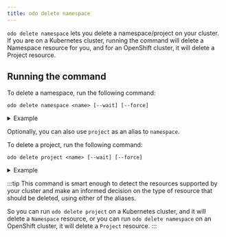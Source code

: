 ```yaml
---
title: odo delete namespace
---
```


`odo delete namespace` lets you delete a namespace/project on your cluster. If you are on a Kubernetes cluster, running the command will delete a Namespace resource for you, and for an OpenShift cluster, it will delete a Project resource.

## Running the command
To delete a namespace, run the following command:
```shell
odo delete namespace <name> [--wait] [--force]
```
<details>
<summary>Example</summary>

```shell
$ odo delete namespace mynamespace
? Are you sure you want to delete namespace "mynamespace"? Yes
 ✓  Namespace "mynamespace" will be deleted asynchronously
```
</details>

Optionally, you can also use `project` as an alias to `namespace`.

To delete a project, run the following command:
```shell
odo delete project <name> [--wait] [--force]
```
<details>
<summary>Example</summary>

```shell
$ odo delete project myproject
? Are you sure you want to delete project "myproject"? Yes
✓  Project "myproject" will be deleted asynchronously
```
</details>


:::tip
This command is smart enough to detect the resources supported by your cluster and make an informed decision on the type of resource that should be deleted, using either of the aliases.

So you can run `odo delete project` on a Kubernetes cluster, and it will delete a `Namespace` resource, or you can run `odo delete namespace` on an OpenShift cluster, it will delete a `Project` resource.
:::
